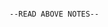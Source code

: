                                                                                     --READ ABOVE NOTES--

